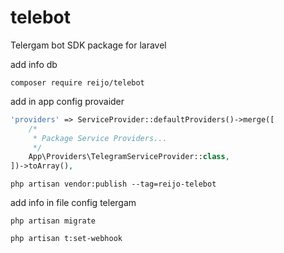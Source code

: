 # telebot
Telergam bot SDK package for laravel

add info db 
```
composer require reijo/telebot
```
add in app config provaider 

```php
'providers' => ServiceProvider::defaultProviders()->merge([
    /*
     * Package Service Providers...
     */
    App\Providers\TelegramServiceProvider::class,
])->toArray(),
```
    
```
php artisan vendor:publish --tag=reijo-telebot
```
add info in file config telergam
```
php artisan migrate
```
```
php artisan t:set-webhook
```
